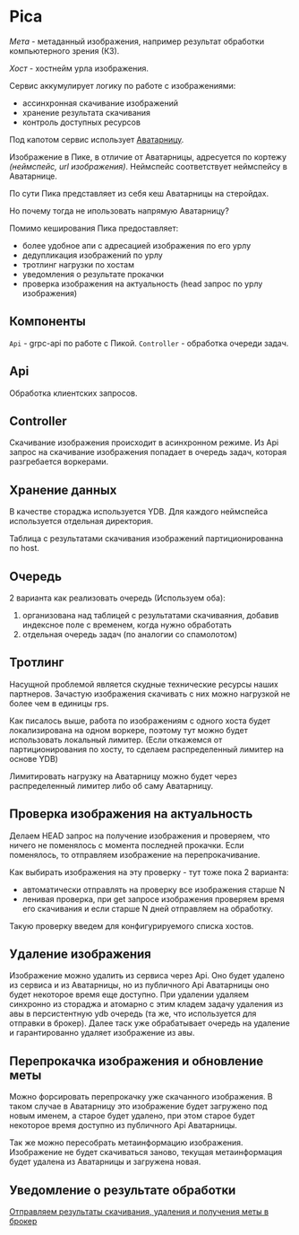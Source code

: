 # Pica
*Мета* - метаданный изображения, например результат обработки компьютерного зрения (КЗ).

*Хост* - хостнейм урла изображения.

Сервис аккумулирует логику по работе с изображениями:
- ассинхронная скачивание изображений
- хранение результата скачивания
- контроль доступных ресурсов

Под капотом сервис использует [Аватарницу](https://wiki.yandex-team.ru/mds/avatars/).

Изображение в Пике, в отличие от Аватарницы, адресуется по кортежу _(неймспейс, url изображения)_.
Неймспейс соответствует неймспейсу в Аватарнице.

По сути Пика представляет из себя кеш Аватарницы на стеройдах.

Но почему тогда не ипользовать напрямую Аватарницу?

Помимо кеширования Пика предоставляет:
- более удобное апи с адресацией изображения по его урлу
- дедупликация изображений по урлу
- тротлинг нагрузки по хостам
- уведомления о результате прокачки
- проверка изображения на актуальность (head запрос по урлу изображения)

## Компоненты
`Api` - grpc-api по работе с Пикой.
`Controller` - обработка очереди задач.

## Api
Обработка клиентских запросов.

## Controller
Скачивание изображения происходит в асинхронном режиме.
Из Api запрос на скачивание изображения попадает в очередь задач, которая разгребается воркерами.

## Хранение данных
В качестве стораджа используется YDB.
Для каждого неймспейса используется отдельная директория.

Таблица с результатами скачивания изображений партиционированна по host.

## Очередь

2 варианта как реализовать очередь (Используем оба):
1. организована над таблицей с результатами скачиваяния, добавив индексное поле с временем, когда нужно обработать
2. отдельная очередь задач (по аналогии со спамолотом)

## Тротлинг
Насущной проблемой является скудные технические ресурсы наших партнеров.
Зачастую изображения скачивать с них можно нагрузкой не более чем в единицы rps.

Как писалось выше, работа по изображениям с одного хоста будет локализирована на одном воркере, поэтому тут можно будет использовать локальный лимитер.
(Если откажемся от партиционирования по хосту, то сделаем распределенный лимитер на основе YDB)

Лимитировать нагрузку на Аватарницу можно будет через распределенный лимитер либо об саму Аватарницу.

## Проверка изображения на актуальность
Делаем HEAD запрос на получение изображения и проверяем, что ничего не поменялось с момента последней прокачки.
Если поменялось, то отправляем изображение на перепрокачивание.

Как выбирать изображения на эту проверку - тут тоже пока 2 варианта:
- автоматически отправлять на проверку все изображения старше N 
- ленивая проверка, при get запросе изображения проверяем время его скачивания и если старше N дней отправляем на обработку.

Такую проверку введем для конфигурируемого списка хостов.

## Удаление изображения
Изображение можно удалить из сервиса через Api.
Оно будет удалено из сервиса и из Аватарницы, но из публичного Api Аватарницы оно будет некоторое время еще доступно.
При удалении удаляем синхронно из стораджа и атомарно с этим кладем задачу удаления из авы в персистентную ydb очередь
(та же, что используется для отправки в брокер).
Далее таск уже обрабатывает очередь на удаление и гарантированно удаляет изображение из авы.

## Перепрокачка изображения и обновление меты
Можно форсировать перепрокачку уже скачанного изображения.
В таком случае в Аватарницу это изображение будет загружено под новым именем, а старое будет удалено, при этом старое будет некоторое время доступно из публичного Api Аватарницы.

Так же можно пересобрать метаинформацию изображения.
Изображение не будет скачиваться заново, текущая метаинформация будет удалена из Аватарницы и загружена новая.

## Уведомление о результате обработки
[Отправляем результаты скачивания, удаления и получения меты в брокер](./broker.md)
